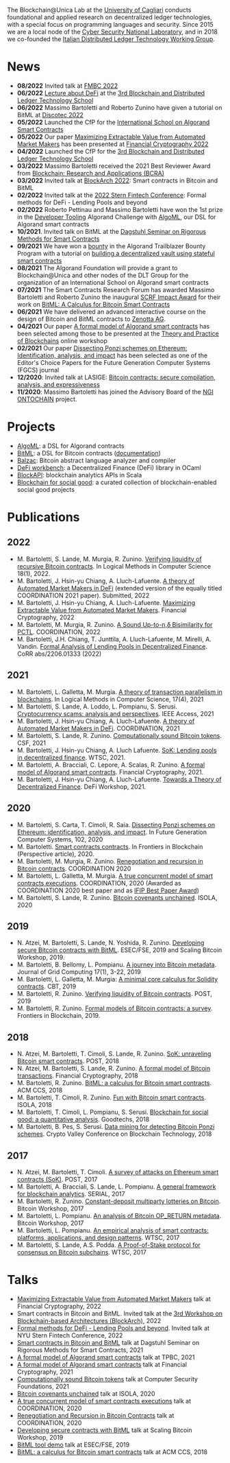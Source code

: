The Blockchain@Unica Lab at the [University of Cagliari](https://www.unica.it) conducts foundational and applied research on decentralized ledger technologies, with a special focus on programming languages and security. Since 2015 we are a local node of the [Cyber Security National Laboratory](https://www.consorzio-cini.it/index.php/en/national-laboratories/labcs-home/), and in 2018 we co-founded the [Italian Distributed Ledger Technology Working Group](http://dltgroup.dmi.unipg.it/).

# News

- **08/2022** Invited talk at [FMBC 2022](https://fmbc.gitlab.io/2022/)
- **06/2022** [Lecture about DeFi](https://docs.google.com/presentation/d/13Hy_ac8UT7b9hVQD9y5c_8DQlGMblvBF4gcXL35DPhI/edit?usp=sharing) at the [3rd Blockchain and Distributed Ledger Technology School](https://www.agile-group.org/blockchainsummerschool/)
- **06/2022** Massimo Bartoletti and Roberto Zunino have given a tutorial on BitML at [Discotec 2022](https://www.discotec.org/2022/tutorials)
- **05/2022** Launched the CfP for the [International School on Algorand Smart Contracts](https://algorand-school.github.io/algorand-school/)
- **05/2022** Our paper [Maximizing Extractable Value from Automated Market Makers](https://arxiv.org/abs/2106.01870) has been presented at [Financial Cryptography 2022](https://fc22.ifca.ai/program.html)
- **04/2022** Launched the CfP for the [3rd Blockchain and Distributed Ledger Technology School](https://www.agile-group.org/blockchainsummerschool/)
- **03/2022** Massimo Bartoletti received the 2021 Best Reviewer Award from [Blockchain: Research and Applications (BCRA)](https://www.sciencedirect.com/journal/blockchain-research-and-applications/vol/3/issue/1)
- **03/2022** Invited talk at [BlockArch 2022](https://ww2.inf.ufg.br/~insight/blockarch2022/program.html): Smart contracts in Bitcoin and BitML
- **02/2022** Invited talk at the [2022 Stern Fintech Conference](https://www.stern.nyu.edu/experience-stern/about/departments-centers-initiatives/centers-of-research/fubon-center-technology-business-and-innovation/fubon-center-technology-business-and-innovation-events/2021-2022-events/2022): Formal methods for DeFi - Lending Pools and beyond
- **02/2022** Roberto Pettinau and Massimo Bartoletti have won the 1st prize in the [Developer Tooling](https://developer.algorand.org/articles/meet-the-winners-schelling-point-virtual-hackathon-2022/) Algorand Challenge with [AlgoML](https://github.com/petitnau/algoml), our DSL for Algorand smart contracts
- **10/2021**. Invited talk on BitML at the [Dagstuhl Seminar on Rigorous Methods for Smart Contracts](https://www.dagstuhl.de/en/program/calendar/semhp/?semnr=21431)
- **09/2021** We have won a [bounty](https://gitcoin.co/issue/algorandfoundation/grow-algorand/86/100026298) in the Algorand Trailblazer Bounty Program with a tutorial on [building a decentralized vault using stateful smart contracts](https://developer.algorand.org/solutions/building-a-decentralized-vault-using-stateful-smart-contracts)
- **08/2021** The Algorand Foundation will provide a grant to Blockchain@Unica and other nodes of the DLT Group for the organization of an International School on Algorand smart contracts
- **07/2021** The Smart Contracts Research Forum has awarded Massimo Bartoletti and Roberto Zunino the inaugural [SCRF Impact Award](https://www.smartcontractresearch.org/t/scrf-impact-award/581/3) for their work on [BitML: A Calculus for Bitcoin Smart Contracts](https://eprint.iacr.org/2018/122.pdf)
- **06/2021** We have delivered an advanced interactive course on the design of Bitcoin and BitML contracts to [Zenotta AG](https://www.zenotta.xyz/en/home.html).
- **04/2021** Our paper [A formal model of Algorand smart contracts](https://arxiv.org/abs/2009.12140) has been selected among those to be presented at the [Theory and Practice of Blockchains](https://tpbc2021.blockchain-workshop.net) online workshop
- **02/2021** Our paper [Dissecting Ponzi schemes on Ethereum: Identification, analysis, and impact](https://www.sciencedirect.com/science/article/pii/S0167739X18301407) has been selected as one of the Editor's Choice Papers for the Future Generation Computer Systems (FGCS) journal
- **12/2020**: Invited talk at LASIGE: [Bitcoin contracts: secure compilation, analysis, and expressiveness](https://www.lasige.pt/talk/talkslasige-massimo-bartoletti/)
- **11/2020**: Massimo Bartoletti has joined the Advisory Board of the [NGI ONTOCHAIN](https://ontochain.ngi.eu/About) project.


# Projects

- [AlgoML](https://github.com/petitnau/algoml): a DSL for Algorand contracts
- [BitML](https://github.com/bitml-lang/): a DSL for Bitcoin contracts ([documentation](https://bitml-lang.github.io/))
- [Balzac](https://github.com/balzac-lang/): Bitcoin abstract language analyzer and compiler
- [DeFi workbench](https://github.com/blockchain-unica/defi-workbench): a Decentralized Finance (DeFi) library in OCaml
- [BlockAPI](https://github.com/blockchain-unica/blockapi): blockchain analytics APIs in Scala
- [Blockchain for social good](https://github.com/blockchain-unica/social-good): a curated collection of blockchain-enabled social good projects


# Publications 

## 2022

- M. Bartoletti, S. Lande, M. Murgia, R. Zunino. [Verifying liquidity of recursive Bitcoin contracts](https://lmcs.episciences.org/9031). In Logical Methods in Computer Science 18(1), 2022.
- M. Bartoletti, J. Hsin-yu Chiang, A. Lluch-Lafuente. [A theory of Automated Market Makers in DeFi](https://arxiv.org/abs/2102.11350) (extended version of the equally titled COORDINATION 2021 paper). Submitted, 2022
- M. Bartoletti, J. Hsin-yu Chiang, A. Lluch-Lafuente. [Maximizing Extractable Value from Automated Market Makers](https://arxiv.org/abs/2106.01870). Financial Cryptography, 2022
- M. Bartoletti, M. Murgia, R. Zunino. [A Sound Up-to-n,δ Bisimilarity for PCTL](https://arxiv.org/abs/2111.03117). COORDINATION, 2022
- M. Bartoletti, J.H. Chiang, T. Junttila, A. Lluch-Lafuente, M. Mirelli, A. Vandin. [Formal Analysis of Lending Pools in Decentralized Finance](https://arxiv.org/abs/2206.01333). CoRR abs/2206.01333 (2022)

## 2021

- M. Bartoletti, L. Galletta, M. Murgia. [A theory of transaction parallelism in blockchains](https://lmcs.episciences.org/8722). In Logical Methods in Computer Science, 17(4), 2021
- M. Bartoletti, S. Lande, A. Loddo, L. Pompianu, S. Serusi. [Cryptocurrency scams: analysis and perspectives](https://ieeexplore.ieee.org/document/9591634). IEEE Access, 2021
- M. Bartoletti, J. Hsin-yu Chiang, A. Lluch-Lafuente. [A theory of Automated Market Makers in DeFi](https://link.springer.com/chapter/10.1007%2F978-3-030-78142-2_11). COORDINATION, 2021
- M. Bartoletti, S. Lande, R. Zunino. [Computationally sound Bitcoin tokens](https://arxiv.org/abs/2010.01347). CSF, 2021
- M. Bartoletti, J. Hsin-yu Chiang, A. Lluch Lafuente. [SoK: Lending pools in decentralized finance](https://arxiv.org/abs/2012.13230). WTSC, 2021.
- M. Bartoletti, A. Bracciali, C. Lepore, A. Scalas, R. Zunino. [A formal model of Algorand smart contracts](https://arxiv.org/abs/2009.12140). Financial Cryptography, 2021.
- M. Bartoletti, J. Hsin-yu Chiang, A. Lluch-Lafuente. [Towards a Theory of Decentralized Finance](https://link.springer.com/chapter/10.1007/978-3-662-63958-0_20). DeFi Workshop, 2021.

## 2020

- M. Bartoletti, S. Carta, T. Cimoli, R. Saia. [Dissecting Ponzi schemes on Ethereum: identification, analysis, and impact](https://arxiv.org/pdf/1703.03779.pdf). In Future Generation Computer Systems, 102, 2020
- M. Bartoletti. [Smart contracts contracts](https://www.frontiersin.org/articles/10.3389/fbloc.2020.00027/full). In Frontiers in Blockchain (Perspective article), 2020.
- M. Bartoletti, M. Murgia, R. Zunino. [Renegotiation and recursion in Bitcoin contracts](https://arxiv.org/abs/2003.00296). COORDINATION 2020
- M. Bartoletti, L. Galletta, M. Murgia. [A true concurrent model of smart contracts executions](https://arxiv.org/abs/1905.04366). COORDINATION, 2020 (Awarded as COORDINATION 2020 best paper and as [IFIP Best Paper Award](http://www.discotec.org/2020/#ifip-best-paper-award))
- M. Bartoletti, S. Lande, R. Zunino. [Bitcoin covenants unchained](https://arxiv.org/abs/2006.03918). ISOLA, 2020

## 2019

- N. Atzei, M. Bartoletti, S. Lande, N. Yoshida, R. Zunino. [Developing secure Bitcoin contracts with BitML](https://arxiv.org/abs/1905.07639). ESEC/FSE, 2019 and Scaling Bitcoin Workshop, 2019.
- M. Bartoletti, B. Bellomy, L. Pompianu. [A journey into Bitcoin metadata](https://www.researchgate.net/profile/Livio-Pompianu/publication/330385593_A_Journey_into_Bitcoin_Metadata/links/5e3990baa6fdccd96587d6df/A-Journey-into-Bitcoin-Metadata.pdf). Journal of Grid Computing 17(1), 3-22, 2019
- M. Bartoletti, L. Galletta, M. Murgia: [A minimal core calculus for Solidity contracts](https://arxiv.org/abs/1908.02709). CBT, 2019
- M. Bartoletti, R. Zunino. [Verifying liquidity of Bitcoin contracts](https://eprint.iacr.org/2018/1125). POST, 2019
- M. Bartoletti, R. Zunino. [Formal models of Bitcoin contracts: a survey](https://www.frontiersin.org/articles/10.3389/fbloc.2019.00008/full). Frontiers in Blockchain, 2019.

## 2018

- N. Atzei, M. Bartoletti, T. Cimoli, S. Lande, R. Zunino. [SoK: unraveling Bitcoin smart contracts](https://eprint.iacr.org/2018/192.pdf). POST, 2018
- N. Atzei, M. Bartoletti, S. Lande, R. Zunino. [A formal model of Bitcoin transactions](https://eprint.iacr.org/2017/1124.pdf). Financial Cryptography, 2018
- M. Bartoletti, R. Zunino. [BitML: a calculus for Bitcoin smart contracts](https://eprint.iacr.org/2018/122.pdf). ACM CCS, 2018
- M. Bartoletti, T. Cimoli, R. Zunino. [Fun with Bitcoin smart contracts](https://eprint.iacr.org/2018/398.pdf). ISOLA, 2018
- M. Bartoletti, T. Cimoli, L. Pompianu, S. Serusi. [Blockchain for social good: a quantitative analysis](https://arxiv.org/abs/1811.03424). Goodtechs, 2018
- M. Bartoletti, B. Pes, S. Serusi. [Data mining for detecting Bitcoin Ponzi schemes](https://arxiv.org/abs/1803.00646). Crypto Valley Conference on Blockchain Technology, 2018

## 2017

- N. Atzei, M. Bartoletti, T. Cimoli. [A survey of attacks on Ethereum smart contracts (SoK)](https://eprint.iacr.org/2016/1007). POST, 2017
- M. Bartoletti, A. Bracciali, S. Lande, L. Pompianu. [A general framework for blockchain analytics](https://arxiv.org/abs/1707.01021). SERIAL, 2017
- M. Bartoletti, R. Zunino. [Constant-deposit multiparty lotteries on Bitcoin](https://eprint.iacr.org/2016/955). Bitcoin Workshop, 2017
- M. Bartoletti, L. Pompianu. [An analysis of Bitcoin OP_RETURN metadata](https://arxiv.org/abs/1702.01024). Bitcoin Workshop, 2017
- M. Bartoletti, L. Pompianu. [An empirical analysis of smart contracts: platforms, applications, and design patterns](https://arxiv.org/abs/1703.06322). WTSC, 2017
- M. Bartoletti, S. Lande, A.S. Podda. [A Proof-of-Stake protocol for consensus on Bitcoin subchains](https://eprint.iacr.org/2017/417.pdf). WTSC, 2017


# Talks

- [Maximizing Extractable Value from Automated Market Makers](https://youtu.be/rAxIuAP_6mw) talk at Financial Cryptography, 2022
- Smart contracts in Bitcoin and BitML. Invited talk at the [3rd Workshop on Blockchain-based Architectures (BlockArch)](https://ww2.inf.ufg.br/~insight/blockarch2022/program.html), 2022
- [Formal methods for DeFi - Lending Pools and beyond](https://www.youtube.com/watch?v=vPRQqUdv8m8). Invited talk at NYU Stern Fintech Conference, 2022
- [Smart contracts in Bitcoin and BitML](https://bit.ly/31cufgx) talk at Dagstuhl Seminar on Rigorous Methods for Smart Contracts, 2021
- [A formal model of Algorand smart contracts](https://youtu.be/q_127ILhaNA) talk at TPBC, 2021
- [A formal model of Algorand smart contracts](https://www.youtube.com/watch?v=gxLNA3BAOQc&t=4s) talk at Financial Cryptography, 2021
- [Computationally sound Bitcoin tokens](https://youtu.be/rB5c9p7RgwY) talk at Computer Security Foundations, 2021
- [Bitcoin covenants unchained](https://youtu.be/xf75UKiIYG0) talk at ISOLA, 2020
- [A true concurrent model of smart contracts executions](https://youtu.be/vgoDvMa69cU) talk at COORDINATION, 2020
- [Renegotiation and Recursion in Bitcoin Contracts](https://youtu.be/cThgRZCBp50) talk at COORDINATION, 2020
- [Developing secure contracts with BitML](https://youtu.be/-gdfxNalDIc?t=5541) talk at Scaling Bitcoin Workshop, 2019
- [BitML tool demo](https://youtu.be/bxx3bM5Pm6c) talk at ESEC/FSE, 2019
- [BitML: a calculus for Bitcoin smart contracts](https://youtu.be/JfRa7mASyb0) talk at ACM CCS, 2018
